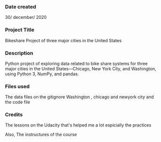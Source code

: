 ### Date created
30/ december/ 2020





### Project Title
Bikeshare Project  of three major cities in the United States


### Description
Python project of exploring data related to bike share systems for three major cities in the United States—Chicago, New York City, and Washington, using Python 3, NumPy, and pandas.

### Files used
The data files on the gitignore Washington , chicago and newyork city and the code file


### Credits
The lessons on the Udacity that's helped me a lot espicially the practices

Also, The instructures of the course
